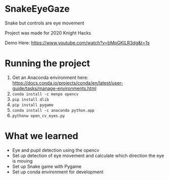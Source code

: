 # SnakeEyeGaze
Snake but controls are eye movement

Project was made for 2020 Knight Hacks

Demo Here: https://www.youtube.com/watch?v=bMpGKILR3dg&t=1s

# Running the project
  1. Get an Anaconda environment here: https://docs.conda.io/projects/conda/en/latest/user-guide/tasks/manage-environments.html
  2. `conda install -c menpo opencv`
  3. `pip install dlib`
  4. `pip install pygame`
  5. `conda install -c anaconda python.app`
  6. `pythonw open_cv_eyes.py`
  
# What we learned
- Eye and pupil detection using the opencv
- Set up detection of eye movement and calculate which direction the eye is moving
- Set up Snake game with Pygame
- Set up conda environment for development
